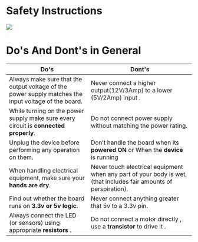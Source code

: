 # **Safety Instructions**
![](https://slideplayer.com/slide/6000952/20/images/8/General+lab+safety+rules.jpg)
# Do's And Dont's in General
| **Do's** | **Dont's** |
| ------ | ------ |
| Always make sure that the output voltage of the power supply matches the input voltage of the board. | Never connect a higher output(12V/3Amp) to a lower (5V/2Amp) input . |
| While turning on the power supply make sure every circuit is **connected properly**. | Do not connect power supply without matching the power rating. | 
|Unplug the device before performing any operation on them.|Don’t handle the board when its **powered ON** or When the **device** is running |
|When handling electrical equipment, make sure your **hands are dry**.| Never touch electrical equipment when any part of your body is wet, (that includes fair amounts of perspiration). |
|Find out whether the board runs on **3.3v or 5v logic**.|Never connect anything greater that 5v to a 3.3v pin. |
|Always connect the LED (or sensors) using appropriate **resistors** .|Do not connect a motor directly , use a **transistor** to drive it .|